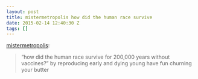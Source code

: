 ```yaml
---
layout: post
title: mistermetropolis how did the human race survive
date: 2015-02-14 12:40:30 Z
tags: []
---
```

[mistermetropolis](http://mistermetropolis.tumblr.com/post/110369589703/how-did-the-human-race-survive-for-200-000-years):

> “how did the human race survive for 200,000 years without vaccines?” by reproducing early and dying young have fun churning your butter
